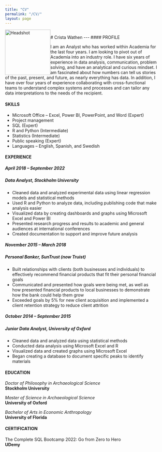 ```yaml
---
title: "CV"
permalink: "/CV/"
layout: page
---
```

<img src="{{site.baseurl}}/assets/Images/Headshot.jpg" alt="Headshot" width="150" style="float: left;" >
<br>
# Crista Wathen
---
#### PROFILE

I am an Analyst who has worked within Academia for the last four years. I am looking to pivot out of Academia into an industry role. I have six years of experience in data analysis, communication, problem solving, and have an analytical and curious mindset. I am fascinated about how numbers can tell us stories of the past, present, and future, as nearly everything has data. In addition, I have over four years of experience collaborating with cross-functional teams to understand complex systems and processes and can tailor any data interpretations to the needs of the recipient.

#### SKILLS
* Microsoft Office – Excel, Power BI, PowerPoint, and Word (Expert)
* Project management
* SQL (Expert)
* R and Python (Intermediate)
* Statistics (Intermediate)
* Public speaking (Expert)
* Languages – English, Spanish, and Swedish

#### EXPERIENCE 
##### April 2018 – September 2022
##### *Data Analyst*, Stockholm University
* Cleaned data and analyzed experimental data using linear regression models and statistical methods
* Used R and Python to analyze data, including publishing code that make analysis easier
* Visualized data by creating dashboards and graphs using Microsoft Excel and Power BI
* Presented research progress and results to academic and general audiences at international conferences
* Created documentation to support and improve future analysis

##### November 2015 – March 2018
##### *Personal Banker*, SunTrust (now Truist)
* Built relationships with clients (both businesses and individuals) to effectively recommend financial products that fit their personal financial goals
* Communicated and presented how goals were being met, as well as how presented financial products to local businesses to demonstrate how the bank could help them grow
* Exceeded goals by 5% for new client acquisition and implemented a client retention strategy to reduce client attrition

##### October 2014 – September 2015
##### *Junior Data Analyst*, University of Oxford
* Cleaned data and analyzed data using statistical methods
* Conducted data analysis using Microsoft Excel and R
* Visualized data and created graphs using Microsoft Excel
* Began creating a database to document specific peaks to identify materials

#### EDUCATION
*Doctor of Philosophy in Archaeological Science*  
**Stockholm University**

*Master of Science in Archaeological Science*  
**University of Oxford**

*Bachelor of Arts in Economic Anthropology*  
**University of Florida**

#### CERTIFICATION
The Complete SQL Bootcamp 2022: Go from Zero to Hero  
**UDemy**

